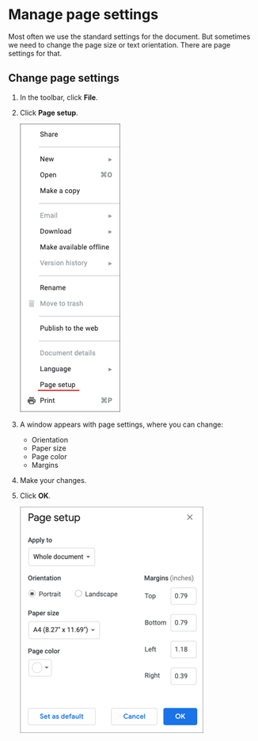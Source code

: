 # Manage page settings

Most often we use the standard settings for the document. But sometimes we need to change the page size or text orientation. There are page settings for that.

## **Change page settings**

1. In the toolbar, click **File**.
2. Click **Page setup**.
    
    ![Page](https://raw.githubusercontent.com/proksenia/examen/master/img/Page.png)

3. A window appears with page settings, where you can change:
    * Orientation
    * Paper size
    * Page color
    * Margins
4. Make your changes.
5. Click **OK**.

    ![Change](https://raw.githubusercontent.com/proksenia/examen/master/img/Change.png)